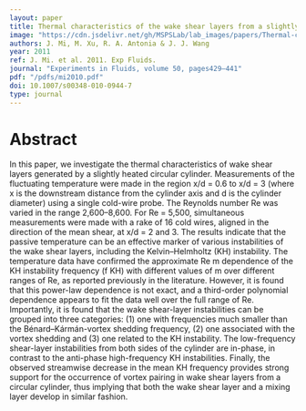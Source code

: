 ```yaml
---
layout: paper
title: Thermal characteristics of the wake shear layers from a slightly heated circular cylinder
image: "https://cdn.jsdelivr.net/gh/MSPSLab/lab_images/papers/Thermal-characteristics.png"
authors: J. Mi, M. Xu, R. A. Antonia & J. J. Wang 
year: 2011
ref: J. Mi. et al. 2011. Exp Fluids.
journal: "Experiments in Fluids, volume 50, pages429–441"
pdf: "/pdfs/mi2010.pdf"
doi: 10.1007/s00348-010-0944-7
type: journal
---
```


# Abstract

In this paper, we investigate the thermal characteristics of wake shear layers generated by a slightly heated circular cylinder. Measurements of the fluctuating temperature were made in the region x/d = 0.6 to x/d = 3 (where x is the downstream distance from the cylinder axis and d is the cylinder diameter) using a single cold-wire probe. The Reynolds number Re was varied in the range 2,600–8,600. For Re = 5,500, simultaneous measurements were made with a rake of 16 cold wires, aligned in the direction of the mean shear, at x/d = 2 and 3. The results indicate that the passive temperature can be an effective marker of various instabilities of the wake shear layers, including the Kelvin–Helmholtz (KH) instability. The temperature data have confirmed the approximate Re m dependence of the KH instability frequency (f KH) with different values of m over different ranges of Re, as reported previously in the literature. However, it is found that this power-law dependence is not exact, and a third-order polynomial dependence appears to fit the data well over the full range of Re. Importantly, it is found that the wake shear-layer instabilities can be grouped into three categories: (1) one with frequencies much smaller than the Bénard–Kármán-vortex shedding frequency, (2) one associated with the vortex shedding and (3) one related to the KH instability. The low-frequency shear-layer instabilities from both sides of the cylinder are in-phase, in contrast to the anti-phase high-frequency KH instabilities. Finally, the observed streamwise decrease in the mean KH frequency provides strong support for the occurrence of vortex pairing in wake shear layers from a circular cylinder, thus implying that both the wake shear layer and a mixing layer develop in similar fashion.

